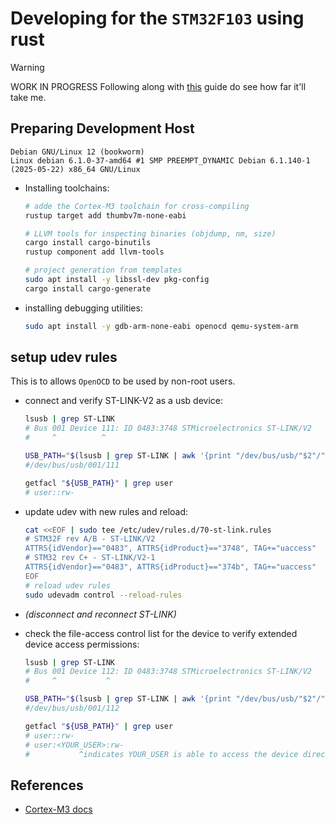 # Developing for the `STM32F103` using rust

> [!WARNING]
> WORK IN PROGRESS
Following along with [this](https://docs.rust-embedded.org/book/intro/install.html)
guide do see how far it'll take me.

## Preparing Development Host
```text
Debian GNU/Linux 12 (bookworm)
Linux debian 6.1.0-37-amd64 #1 SMP PREEMPT_DYNAMIC Debian 6.1.140-1 (2025-05-22) x86_64 GNU/Linux
```

- Installing toolchains:
    ```bash
    # adde the Cortex-M3 toolchain for cross-compiling
    rustup target add thumbv7m-none-eabi

    # LLVM tools for inspecting binaries (objdump, nm, size)
    cargo install cargo-binutils
    rustup component add llvm-tools

    # project generation from templates
    sudo apt install -y libssl-dev pkg-config
    cargo install cargo-generate
    ```

- installing debugging utilities:
    ```bash
    sudo apt install -y gdb-arm-none-eabi openocd qemu-system-arm
    ```

## setup udev rules

This is to allows `OpenOCD` to be used by non-root users.

- connect and verify ST-LINK-V2 as a usb device:
    ```bash
    lsusb | grep ST-LINK
    # Bus 001 Device 111: ID 0483:3748 STMicroelectronics ST-LINK/V2
    #     ^          ^

    USB_PATH="$(lsusb | grep ST-LINK | awk '{print "/dev/bus/usb/"$2"/"$4}' | tr -d ':')"
    #/dev/bus/usb/001/111

    getfacl "${USB_PATH}" | grep user
    # user::rw-
    ```
- update udev with new rules and reload:
    ```bash
    cat <<EOF | sudo tee /etc/udev/rules.d/70-st-link.rules
    # STM32F rev A/B - ST-LINK/V2
    ATTRS{idVendor}=="0483", ATTRS{idProduct}=="3748", TAG+="uaccess"
    # STM32 rev C+ - ST-LINK/V2-1
    ATTRS{idVendor}=="0483", ATTRS{idProduct}=="374b", TAG+="uaccess"
    EOF
    # reload udev rules
    sudo udevadm control --reload-rules
    ```

- _(disconnect and reconnect ST-LINK)_

- check the file-access control list for the device to verify extended device access permissions:
    ```bash
    lsusb | grep ST-LINK
    # Bus 001 Device 112: ID 0483:3748 STMicroelectronics ST-LINK/V2
    #     ^           ^

    USB_PATH="$(lsusb | grep ST-LINK | awk '{print "/dev/bus/usb/"$2"/"$4}' | tr -d ':')"
    #/dev/bus/usb/001/112

    getfacl "${USB_PATH}" | grep user
    # user::rw-
    # user:<YOUR_USER>:rw-
    #           ^indicates YOUR_USER is able to access the device directly
    ```

## References
- [Cortex-M3 docs](https://developer.arm.com/Processors/Cortex-M3)

